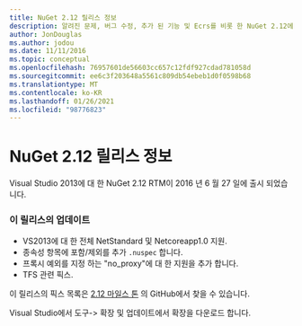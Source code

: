 ```yaml
---
title: NuGet 2.12 릴리스 정보
description: 알려진 문제, 버그 수정, 추가 된 기능 및 Ecrs를 비롯 한 NuGet 2.12에 대 한 릴리스 정보입니다.
author: JonDouglas
ms.author: jodou
ms.date: 11/11/2016
ms.topic: conceptual
ms.openlocfilehash: 76957601de56603cc657c12fdf927cdad781058d
ms.sourcegitcommit: ee6c3f203648a5561c809db54ebeb1d0f0598b68
ms.translationtype: MT
ms.contentlocale: ko-KR
ms.lasthandoff: 01/26/2021
ms.locfileid: "98776823"
---
```

# <a name="nuget-212-release-notes"></a>NuGet 2.12 릴리스 정보

Visual Studio 2013에 대 한 NuGet 2.12 RTM이 2016 년 6 월 27 일에 출시 되었습니다.

### <a name="updates-in-this-release"></a>이 릴리스의 업데이트

* VS2013에 대 한 전체 NetStandard 및 Netcoreapp1.0 지원.
* 종속성 항목에 포함/제외를 추가 `.nuspec` 합니다.
* 프록시 예외를 지정 하는 "no_proxy"에 대 한 지원을 추가 합니다.
* TFS 관련 픽스.

이 릴리스의 픽스 목록은 [2.12 마일스 톤](https://github.com/NuGet/Home/issues?q=milestone%3A2.12+is%3Aclosed) 의 GitHub에서 찾을 수 있습니다.

Visual Studio에서 도구-> 확장 및 업데이트에서 확장을 다운로드 합니다.

